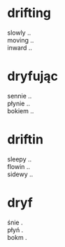 # drifting

slowly ..  
moving ..  
inward ..  

# dryfując

sennie ..  
płynie ..  
bokiem ..  

# driftin

sleepy ..  
flowin ..  
sidewy ..  

# dryf

śnie .  
płyń .  
bokm .  